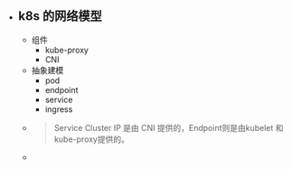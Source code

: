 - ## k8s 的网络模型
	- 组件
		- kube-proxy
		- CNI
	- 抽象建模
		- pod
		- endpoint
		- service
		- ingress
	- > Service Cluster IP 是由 CNI 提供的，Endpoint则是由kubelet 和 kube-proxy提供的。
	-